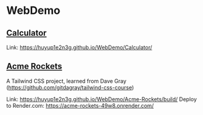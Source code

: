 # WebDemo

## [Calculator](Calculator)

Link: https://huyup1e2n3g.github.io/WebDemo/Calculator/

## [Acme Rockets](Acme-Rockets)

A Tailwind CSS project, learned from Dave Gray (https://github.com/gitdagray/tailwind-css-course)

Link: https://huyup1e2n3g.github.io/WebDemo/Acme-Rockets/build/
Deploy to Render.com: https://acme-rockets-49w8.onrender.com/
